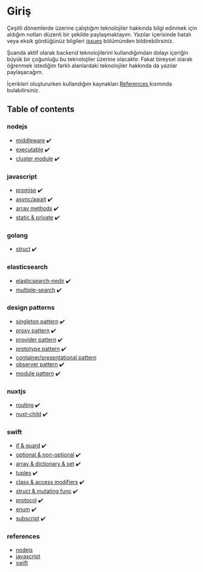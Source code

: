 # Giriş

Çeşitli dönemlerde üzerine çalıştığım teknolojiler hakkında bilgi edinmek için aldığım notları düzenli bir şekilde paylaşmaktayım. Yazılar içerisinde hatalı veya eksik gördüğünüz bilgileri [issues](https://github.com/bahri-hirfanoglu/docs.bahrihrf.dev/issues) bölümünden bildirebilirsiniz.

Şuanda aktif olarak backend teknolojilerini kullandığımdan dolayı içeriğin büyük bir çoğunluğu bu teknolojiler üzerine olacaktır. Fakat bireysel olarak öğrenmek istediğim farklı alanlardaki teknolojiler hakkında da yazılar paylaşacağım.

İçerikleri oluştururken kullandığım kaynakları [References ](https://github.com/bahri-hirfanoglu/docs.bahrihrf.dev/tree/main/references)kısmında bulabilirsiniz.

## Table of contents

### nodejs

* [middleware](nodejs/middleware.md) ✔️
* [executable](nodejs/executable.md) ✔️
* [cluster module](nodejs/cluster-module.md) ✔️

### javascript

* [promise](javascript/promise.md) ✔️
* [async/await](javascript/async-await.md) ✔️
* [array methods](javascript/array-methods.md) ✔️
* [static & private](javascript/static-and-private.md) ✔️

### golang

* [struct](golang/struct.md) ✔️

### elasticsearch

* [elasticsearch-nedir](elasticsearch/elasticsearch-nedir.md) ✔️
* [multiple-search](elasticsearch/multiple-search.md) ✔️

### design patterns

* [singleton pattern](design-patterns/singleton-pattern.md) ✔️
* [proxy pattern](design-patterns/proxy-pattern.md) ✔️
* [provider pattern](design-patterns/provider-pattern.md) ✔️
* [prototype pattern](design-patterns/prototype-pattern.md) ✔️
* [container/presentational pattern](design-patterns/container-presentational-pattern.md)
* [observer pattern](design-patterns/observer-pattern.md) ✔️
* [module pattern](design-patterns/module-pattern.md) ✔️

### nuxtjs

* [routing](nuxtjs/routing.md) ✔️
* [nuxt-child](nuxtjs/nuxt-child.md) ✔️

### swift

* [if & guard](swift/if-and-guard.md) ✔️
* [optional & non-optional](swift/optional-and-non-optional.md) ✔️
* [array & dictionary & set](swift/array-and-dictionary-and-set.md) ✔️
* [tuples](swift/tuples.md) ✔️
* [class & access modifiers](swift/class-and-access-modifiers.md) ✔️
* [struct & mutating func](swift/struct-and-mutating-func.md) ✔️
* [protocol](swift/protocol.md) ✔️
* [enum](swift/enum.md) ✔️
* [subscript](swift/subscript.md) ✔️

### references

* [nodejs](references/nodejs.md)
* [javascript](references/javascript.md)
* [swift](references/swift.md)

###
